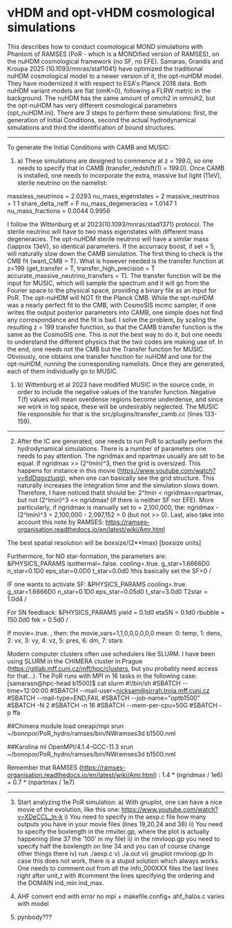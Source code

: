 # νHDM and opt-νHDM cosmological simulations 
This describes how to conduct cosmological MOND simulations with Phantom of RAMSES (PoR - which is a MONDified version of RAMSES), on the nuHDM cosmological framework (no SF, no EFE). Samaras, Grandis and Kroupa 2025 (10.1093/mnras/staf1041) have optimized the traditional nuHDM cosmological model to a newer version of it, the opt-nuHDM model. They have modernized it with respect to ESA's Planck 2018 data. Both nuHDM variant models are flat (omK=0), following a FLRW metric in the background. The nuHDM has the same amount of omch2 in omnuh2, but the opt-nuHDM has very different cosmological parameters (opt_nuHDM.ini). There are 3 steps to perform these simulations: first, the generation of Initial Conditions, second the actual hydrodynamical simulations and third the identification of bound structures.

----------------------------------------------------------------------------------------------------------------------------------------------------------------------------------------

To generate the Initial Conditions with CAMB and MUSIC: 
1. a) These simulations are designed to commence at z = 199.0, so one needs to specify that in CAMB (transfer_redshift(1) = 199.0). Once CAMB is installed, one needs to incorporate the extra, massive but light (11eV), sterile neutrino on the namelist:
   
massless_neutrinos = 2.0293
nu_mass_eigenstates = 2
massive_neutrinos = 1 1
share_delta_neff = F
nu_mass_degeneracies = 1.0147 1
nu_mass_fractions = 0.0044 0.9956

I follow the Wittenburg et al 2023(10.1093/mnras/stad1371) protocol. The sterile neutrino will have to two mass eigenstates with different mass degeneracies. The opt-nuHDM sterile neutrino will have a similar mass (\approx 13eV), so identical parameters. If the accurracy boost, if set = 5, will naturally slow down the CAMB simulation.  The first thing to check is the CMB fit (want_CMB = T). What is however needed is the transfer function at z=199 (get_transfer = T, transfer_high_precision = T accurate_massive_neutrino_transfers = T). The transfer function will be the input for MUSIC, which will sample the spectrum and it will go from the Fourier space to the physical space, providing a binary file as an input for PoR. The opt-nuHDM will NOT fit the Planck CMB. While the opt-nuHDM was a nearly perfect fit to the CMB, with CosmoSIS mcmc sampler, if one writes the output posterior parameters into CAMB, one simple does not find any correspondance and the fit is bad. I solve the problem, by scaling the resulting z = 199 transfer function, so that the CAMB transfer function is the same as the CosmoSIS one. This is not the best way to do it, but one needs to understand the different physics that the two codes are making use of. In the end, one needs not the CMB but the Transfer function for MUSIC. Obviously, one obtains one transfer function for nuHDM and one for the opt-nuHDM, running the corresponding namelists. Once they are generated, each of them individually go to MUSIC.

1. b) Wittenburg et al 2023 have modified MUSIC in the source code, in order to include the negative values of the transfer function. Negative T(f) values will mean overdense regions become underdense, and since we work in log space, these will be undesirably neglected. The MUSIC file responsible for that is the src/plugins/transfer_camb.cc (lines 133-159).
----------------------------------------------------------------------------------------------------------------------------------------------------------------------------------------

2. After the IC are generated, one needs to run PoR to actually perform the hydrodynamical simulations. There is a number of parameters one needs to pay attention. The ngridmax and npartmax usually are set to be equal. If ngridmax >> (2^lmin)^3, then the grid is oversized. This happens for instance in this movie (https://www.youtube.com/watch?v=6dDqgxzIuqg), when one can basically see the grid structure. This naturally increases the integration time and the simulation slows down. Therefore, I have noticed thatit should be: 2^lmin < ngridmax=npartmax, but not (2^lmin)^3 << ngridmax! (if there is neither SF nor EFE). More particularly, if ngridmax is manually set to = 2,100,000, the:
ngridmax - (2^lmin)^3 = 2,100,000 - 2,097,152 > 0 (but not >> 0). Last, also take into account this note by RAMSES: https://ramses-organisation.readthedocs.io/en/latest/wiki/Amr.html

The best spatial resolution will be boxsize/(2**lmax) [boxsize units]

Furthermore, for NO star-formation, the parameters are:
&PHYSICS_PARAMS
isothermal=.false.
cooling=.true.
g_star=1.6666D0
n_star=0.1D0
eps_star=0.0D0
t_star=0.0d0 !this basically set the SF=0
/

IF one wants to activate SF:
&PHYSICS_PARAMS
cooling=.true.
g_star=1.6666D0
n_star=0.1D0
eps_star=0.05d0
t_star=3.0d0
T2star = 1.0d4
/

For SN feedback:
&PHYSICS_PARAMS
yield = 0.1d0
etaSN = 0.1d0
rbubble = 150.0d0
fek = 0.5d0
/

If movie=.true. , then:
the movie_vars=1,1,0,0,0,0,0,0 mean:
0: temp, 1: dens, 2: vx, 3: vy, 4: vz, 5: pres, 6: dm, 7: stars

Modern computer clusters often use schedulers like SLURM. I have been using SLURM in the  CHIMERA cluster in Prague (https://gitlab.mff.cuni.cz/mff/hpc/clusters, but you probably need access for that...). 
The PoR runs with MPI in 16 tasks in the following case:
[samarasn@hpc-head b1500]$ cat slurm
#!/bin/sh
#SBATCH --time=12:00:00
#SBATCH --mail-user=nicksam@sirrah.troja.mff.cuni.cz
#SBATCH --mail-type=END,FAIL
#SBATCH --job-name="optb1500"
#SBATCH -N 2
#SBATCH -n 16
#SBATCH --mem-per-cpu=50G
#SBATCH -p ffa

##Chimera
module load oneapi/mpi 
srun ~/bonnpor/PoR_hydro/ramses/bin/NWramses3d b1500.nml

##Karolina 
ml OpenMPI/4.1.4-GCC-11.3
srun ~/bonnpor/PoR_hydro/ramses/bin/NWramses3d b1500.nml

Remember that RAMSES (https://ramses-organisation.readthedocs.io/en/latest/wiki/Amr.html) :
1.4 * (ngridmax / 1e6) + 0.7 * (npartmax / 1e7) 

----------------------------------------------------------------------------------------------------------------------------------------------------------------------------------------

3. Start analyzing the PoR simulation:
a) With gnuplot, one can have a nice movie of the evolution, like this one: https://www.youtube.com/watch?v=XDeCCL_ln-k
i) You need to specify in the aexp.c file how many outputs you have in your movie files (lines 19,20,24 and 38)
ii) You need to specify the boxlength in the rmviter.gp, where the plot is actually happening (line 37 the ’100’ in my file)
ii) in the rmvloop.gp you need to specify half the boxlength on line 34 and you can of course change other things there
iv) run ./aexp.c
v) ./a.out
vi) gnuplot rmvloop.gp
In case this does not work, there is a stupid solution which always works. One needs to comment out from all the info_000XXX files the last lines right after unit_t with #comment the lines specifying the ordering and the DOMAIN ind_min ind_max.

8. AHF convert end with error
   no mpi + makefile.config+ ahf_halos.c varies with model

9. pynbody???

